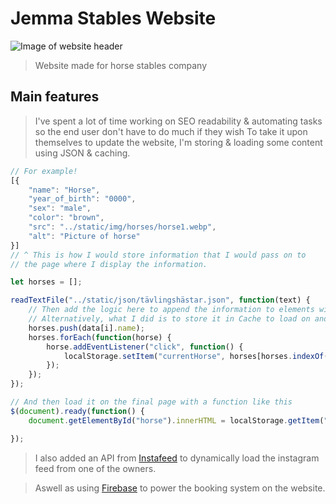 # Jemma Stables Website
![Image of website header](https://i.ibb.co/0JKP2rn/Jemma-Stables.jpg)
> Website made for horse stables company

## Main features
> I've spent a lot of time working on SEO readability & automating tasks so the end user don't have to do much if they wish
> To take it upon themselves to update the website, I'm storing & loading some content using JSON & caching.

```javascript
// For example!
[{
    "name": "Horse",
    "year_of_birth": "0000",
    "sex": "male",
    "color": "brown",
    "src": "../static/img/horses/horse1.webp",
    "alt": "Picture of horse"
}]
// ^ This is how I would store information that I would pass on to
// the page where I display the information.

let horses = [];

readTextFile("../static/json/tävlingshästar.json", function(text) {
    // Then add the logic here to append the information to elements within the website
    // Alternatively, what I did is to store it in Cache to load on another page.
    horses.push(data[i].name);
    horses.forEach(function(horse) {
        horse.addEventListener("click", function() {
            localStorage.setItem("currentHorse", horses[horses.indexOf(horse)]);
        });
    });
});

// And then load it on the final page with a function like this
$(document).ready(function() {
    document.getElementById("horse").innerHTML = localStorage.getItem("currentHorse");

});
```

> I also added an API from [Instafeed](https://instafeedjs.com/) to dynamically load 
> the instagram feed from one of the owners.

> Aswell as using [Firebase](https://firebase.google.com/) to power the booking system on the website.
